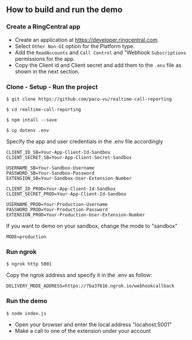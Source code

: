 ## How to build and run the demo

### Create a RingCentral app
* Create an application at https://developer.ringcentral.com.
* Select `Other Non-UI` option for the Platform type.
* Add the `ReadAccounts` and `Call Control` and "Webhook  `Subscriptions` permissions for the app.
* Copy the Client id and Client secret and add them to the `.env` file as shown in the next section.

### Clone - Setup - Run the project
```
$ git clone https://github.com/paco-vu/realtime-call-reporting

$ cd realtime-call-reporting

$ npm intall --save

$ cp dotenv .env
```

Specify the app and user credentials in the .env file accordingly
```
CLIENT_ID_SB=Your-App-Client-Id-Sandbox
CLIENT_SECRET_SB=Your-App-Client-Secret-Sandbox

USERNAME_SB=Your-Sandbox-Username
PASSWORD_SB=Your-Sandbox-Password
EXTENSION_SB=Your-Sandbox-User-Extension-Number

CLIENT_ID_PROD=Your-App-Client-Id-Sandbox
CLIENT_SECRET_PROD=Your-App-Client-Id-Sandbox

USERNAME_PROD=Your-Production-Username
PASSWORD_PROD=Your-Production-Password
EXTENSION_PROD=Your-Production-User-Extension-Number
```

If you want to demo on your sandbox, change the mode to "sandbox"
```
MODE=production
```

### Run ngrok
```
$ ngrok http 5001
```
Copy the ngrok address and specify it in the .env as follow:

```
DELIVERY_MODE_ADDRESS=https://7ba3f616.ngrok.io/webhookcallback
```

### Run the demo
```
$ node index.js
```
* Open your browser and enter the local address "locahost:5001"
* Make a call to one of the extension under your account
